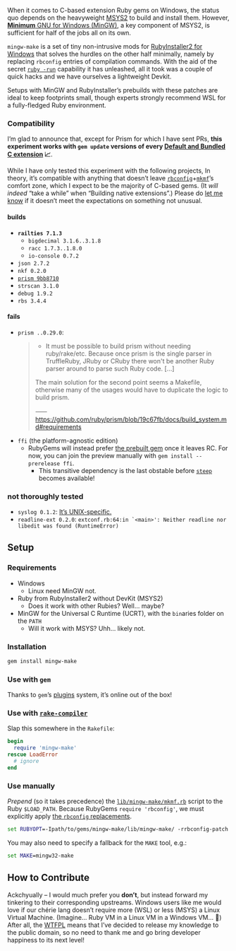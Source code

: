 When it comes to C-based extension Ruby gems on Windows,
the status quo depends on the heavyweight [MSYS2](https://www.msys2.org) to build and install them.
However, [__Minimum__ GNU for Windows (MinGW)](https://github.com/niXman/mingw-builds-binaries/releases),
a key component of MSYS2, is sufficient for half of the jobs all on its own.

`mingw-make` is a set of tiny non-intrusive mods for [RubyInstaller2 for Windows](https://rubyinstaller.org)
that solves the hurdles on the other half minimally, namely by replacing `rbconfig` entries of compilation commands.
With the aid of the secret [`ruby -run`](https://github.com/ruby/un) capability it has unleashed,
all it took was a couple of quick hacks and we have ourselves a lightweight Devkit.

Setups with MinGW and RubyInstaller’s prebuilds with these patches are ideal to keep footprints small,
though experts strongly recommend WSL for a fully-fledged Ruby environment.

### Compatibility

I’m glad to announce that, except for Prism for which I have sent PRs,
**this experiment works with `gem update` versions of every [Default and Bundled C extension](https://stdgems.org) 📈**.

While I have only tested this experiment with the following projects,
In theory, it’s compatible with anything that doesn’t leave
[`rbconfig`](https://rubyapi.org/o/RbConfig)+[`mkmf`](https://rubyapi.org/o/MakeMakefile)’s comfort zone,
which I expect to be the majority of C-based gems. (It *will indeed* “take a while” when “Building native extensions”.)
Please do [let me know](https://github.com/ParadoxV5/ruby-mingw-make/issues)
if it doesn’t meet the expectations on something not unusual.

#### builds

* __`railties 7.1.3`__
  * `bigdecimal 3.1.6..3.1.8`
  * `racc 1.7.3..1.8.0`
  * `io-console 0.7.2`
* `json 2.7.2`
* `nkf 0.2.0`
* [`prism 9bb8710`](https://github.com/ruby/prism/pull/2711)
* `strscan 3.1.0`
* `debug 1.9.2`
* `rbs 3.4.4`

#### fails
* `prism ..0.29.0`:
  > * It must be possible to build prism without needing ruby/rake/etc.
  >   Because once prism is the single parser in TruffleRuby, JRuby or CRuby there won't be another Ruby parser around to parse such Ruby code.
  >   \[…]
  > 
  > The main solution for the second point seems a Makefile, otherwise many of the usages would have to duplicate the logic to build prism.
  > 
  > ⸺ https://github.com/ruby/prism/blob/19c67fb/docs/build_system.md#requirements
* `ffi` (the platform-agnostic edition)
  * RubyGems will instead prefer [the prebuilt gem](https://rubygems.org/gems/ffi/versions/1.17.0.rc2-x64-mingw-ucrt)
    once it leaves RC. For now, you can join the preview manually with `gem install --prerelease ffi`.
    * This transitive dependency is the last obstable before
      [`steep`](https://github.com/soutaro/steep) becomes available!

### not thoroughly tested
* `syslog 0.1.2`: [It’s UNIX-specific.](https://stackoverflow.com/a/9503254)
* `readline-ext 0.2.0`: ``extconf.rb:64:in `<main>': Neither readline nor libedit was found (RuntimeError)``


## Setup

### Requirements
* Windows
  * Linux need MinGW not.
* Ruby from RubyInstaller2 without DevKit (MSYS2)
  * Does it work with other Rubies? Well… maybe?
* MinGW for the Universal C Runtime (UCRT), with the `bin`aries folder on the `PATH`
  * Will it work with MSYS? Uhh… likely not.

### Installation
```sh
gem install mingw-make
```

### Use with `gem`

Thanks to `gem`’s [plugins](https://guides.rubygems.org/plugins/) system, it’s online out of the box!

### Use with [`rake-compiler`](https://github.com/rake-compiler/rake-compiler)

Slap this somewhere in the `Rakefile`:
```ruby
begin
  require 'mingw-make'
rescue LoadError
  # ignore
end
```

### Use manually
*Prepend* (so it takes precedence) the [`lib/mingw-make/mkmf.rb`](lib/mingw-make/mkmf.rb)
script to the Ruby `$LOAD_PATH`. Because RubyGems `require 'rbconfig'`,
we must explicitly apply [the `rbconfig` replacements](lib/mingw-make/rbconfig-patch.rb).
```bat
set RUBYOPT=-Ipath/to/gems/mingw-make/lib/mingw-make/ -rrbconfig-patch
```
You may also need to specify a fallback for the `MAKE` tool, e.g.:
```bat
set MAKE=mingw32-make
```


## How to Contribute

Ackchyually – I would much prefer you **don’t**, but instead forward my tinkering to their corresponding upstreams.
Windows users like me would love if our chérie lang doesn’t require more (WSL) or less (MSYS) a Linux Virtual Machine.
(Imagine… Ruby VM in a Linux VM in a Windows VM… 🫠)
After all, the [WTFPL](LICENSE.txt) means that I’ve decided to release my knowledge to the public domain,
so no need to thank me and go bring developer happiness to its next level!
